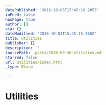 ```yaml
---
datePublished: '2016-10-03T15:45:16.905Z'
inFeed: false
hasPage: true
author: []
via: {}
dateModified: '2016-10-03T15:45:15.760Z'
title: Utilities
publisher: {}
description: ''
sourcePath: _posts/2016-09-30-utilities.md
starred: false
url: utilities/index.html
_type: Blurb

---
```

# Utilities